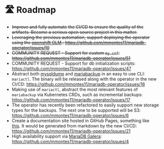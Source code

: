 # 🛣️ Roadmap

- ~~Improve and fully automate the CI/CD to ensure the quality of the artifacts. Become a serious open source project in this matter.~~
- ~~Leveraging the previous automation, support deploying the operator using the [openshift OLM](https://docs.openshift.com/container-platform/4.8/operators/understanding/olm/olm-understanding-olm.html).: https://github.com/mmontes11/mariadb-operator/issues/10~~
- ~~COMMUNITY REQUEST - Support for custom `my.cnf`: https://github.com/mmontes11/mariadb-operator/issues/51~~
- COMMUNITY REQUEST - Support for db initialization scripts: https://github.com/mmontes11/mariadb-operator/issues/47
- Abstract both [mysqldump](https://dev.mysql.com/doc/refman/8.0/en/mysqldump.html) and [mariabackup](https://mariadb.com/kb/en/mariabackup-overview/) in an easy to use CLI: `mariactl`. The binary will be released along with the operator in the new CI/CD: https://github.com/mmontes11/mariadb-operator/issues/16
- Making use of `mariactl`, abstract the most relevant features of `mariabackup` via Kubernetes CRDs, such as incremental backups: https://github.com/mmontes11/mariadb-operator/issues/17
- The operator has recently been refactored to easily support new storage types for the backups. The next one to be supported will be S3: https://github.com/mmontes11/mariadb-operator/issues/6
- Create a documentation site hosted in GitHub Pages, something like [this](https://gateway-api.sigs.k8s.io/). It would be generated from markdown by the new CI/CD: https://github.com/mmontes11/mariadb-operator/issues/21
 - High availability support via [MariaDB Galera](https://mariadb.com/kb/en/what-is-mariadb-galera-cluster/): https://github.com/mmontes11/mariadb-operator/issues/4
